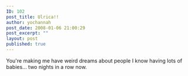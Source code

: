 ```yaml
---
ID: 102
post_title: Ulrica!!
author: yochannah
post_date: 2008-01-06 21:00:29
post_excerpt: ""
layout: post
published: true
---
```

You're making me have weird dreams about people I know having lots of babies... two nights in a row now.